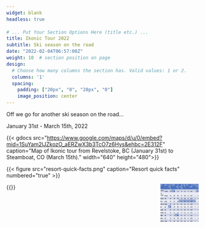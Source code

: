 ```yaml
---
widget: blank
headless: true

# ... Put Your Section Options Here (title etc.) ...
title: Ikonic Tour 2022
subtitle: Ski season on the road
date: "2022-02-04T06:57:00Z"
weight: 10  # section position on page
design:
  # Choose how many columns the section has. Valid values: 1 or 2.
  columns: '1'
  spacing:
    padding: ["20px", "0", "20px", "0"]
    image_position: center
---
```


Off we go for another ski season on the road...

January 31st - March 15th, 2022

{{< gdocs src="https://www.google.com/maps/d/u/0/embed?mid=1SuYam2lJZkozO_aERZwX3b3TcO7z6Hys&ehbc=2E312F" caption="Map of Ikonic tour from Revelstoke, BC (January 31st) to Steamboat, CO (March 15th)." width="640" height="480">}}



{{< figure src="resort-quick-facts.png" caption="Resort quick facts" numbered="true" >}}

{{<img align="right" width="100" height="100" src="resort-quick-facts.png">}}
